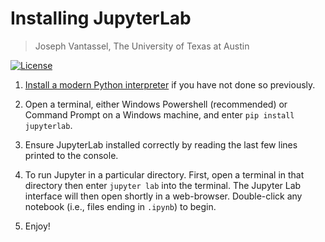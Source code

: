 # Installing JupyterLab

>Joseph Vantassel, The University of Texas at Austin

[![License](https://img.shields.io/badge/license-CC--By--SA--4.0-brightgreen.svg)](https://github.com/jpvantassel/python3-course/blob/main/LICENSE.md)

1. [Install a modern Python interpreter](./installing_python.md) if you have not
done so previously.

2. Open a terminal, either Windows Powershell (recommended) or Command Prompt on
a Windows machine, and enter `pip install jupyterlab`.

3. Ensure JupyterLab installed correctly by reading the last few lines printed
to the console.

4. To run Jupyter in a particular directory. First, open a terminal in that
directory then enter `jupyter lab` into the terminal. The Jupyter Lab
interface will then open shortly in a web-browser. Double-click any notebook
(i.e., files ending in `.ipynb`) to begin.

5. Enjoy!
